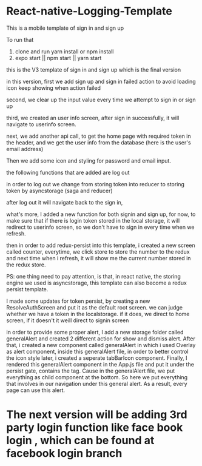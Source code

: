 # React-native-Logging-Template

This is a mobile template of sign in and sign up

To run that

1. clone and run yarn install or npm install
2. expo start || npm start || yarn start

this is the V3 template of sign in and sign up which is the final version

in this version, first we add sign up and sign in failed action to avoid loading icon keep showing when action failed

second, we clear up the input value every time we attempt to sign in or sign up

third, we created an user info screen, after sign in successfully, it will navigate to userinfo screen.

next, we add another api call, to get the home page with required token in the header, and we get the user info from the database (here is the user's email address)

Then we add some icon and styling for password and email input.

the following functions that are added are log out

in order to log out we change from storing token into reducer to storing token by asyncstorage (saga and reducer)

after log out it will navigate back to the sign in,

what's more, I added a new function for both signin and sign up, for now, to make sure that if there is login token stored in the local storage, it will redirect to userinfo screen, so we don't have to sign in every time when we refresh.

then in order to add redux-persist into this template, i created a new screen called counter, everytime, we click store to store the number to the redux and next time when i refresh, it will show me the current number stored in the redux store.

PS: one thing need to pay attention, is that, in react native, the storing engine we used is asyncstorage, this template can also become a redux persist template.

I made some updates for token persist, by creating a new ResolveAuthScreen and put it as the default root screen. we can judge whether we have a token in the localstorage. if it does, we direct to home screen, if it doesn't it weill direct to signin screen

in order to provide some proper alert, I add a new storage folder called generalAlert and created 2 different action for show and dismiss alert. After that, i created a new component called generalAlert in which i used Overlay as alert component, inside this generalAlert file, in order to better control the icon style later, i created a seperate tabBarIcon component. Finally, I rendered this generalAlert component in the App.js file and put it under the persist gate, contains the <App> tag. Cause in the generalAlert file, we put everything as child component at the bottom. So here we put everything that involves in our navigation under this general alert. As a result, every page can use this alert.

# The next version will be adding 3rd party login function like face book login , which can be found at facebook login branch
